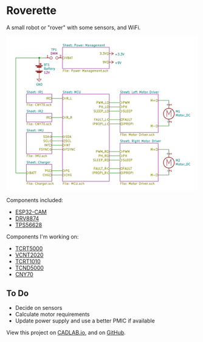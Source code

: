 # Roverette
A small robot or "rover" with some sensors, and WiFi.

![Root Sheet](https://github.com/usmanmehmood55/Roverette/blob/main/Hardware/Root%20Sheet.PNG)

Components included:
- [ESP32-CAM](https://lcsc.com/product-detail/Modules_Ai-Thinker-ESP32-CAM_C277946.html) 
- [DRV8874](https://www.ti.com/lit/ds/symlink/drv8874.pdf)
- [TPS56628](https://www.ti.com/lit/ds/symlink/tps56628.pdf)

Components I'm working on:
- [TCRT5000](https://www.vishay.com/docs/83760/tcrt5000.pdf)
- [VCNT2020](https://www.vishay.com/docs/84285/vcnt2020.pdf)
- [TCRT1010](https://www.vishay.com/docs/83752/tcrt1000.pdf)
- [TCND5000](https://www.vishay.com/docs/83795/tcnd5000.pdf)
- [CNY70](https://www.vishay.com/docs/83751/cny70.pdf)

## To Do
- Decide on sensors
- Calculate motor requirements
- Update power supply and use a better PMIC if available

View this project on [CADLAB.io](https://cadlab.io/project/23693), and on [GitHub](https://github.com/usmanmehmood55/Roverette).
